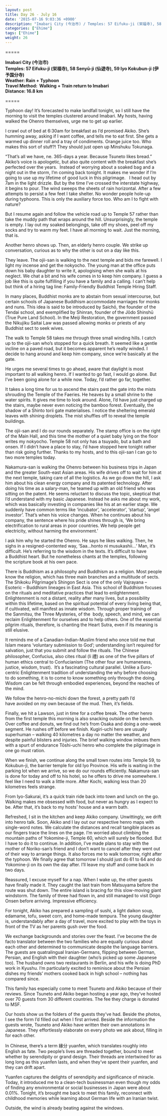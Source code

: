 ```yaml
---
layout: post
title: Day 26 - July 16
date: '2015-07-16 9:03:36 +0900'
description: "Imabari City (今治市) / Temples: 57 Eifuku-ji (栄福寺), 58 Senyū-ji (仙遊寺), 59 Iyo Kokubun-ji (伊予国分寺)"
categories: ["Ehime"]
tags: ["Ehime"]
weight: 26
---
```

=====

**Imabari City (今治市)**  
**Temples: 57 Eifuku-ji (栄福寺), 58 Senyū-ji (仙遊寺), 59 Iyo Kokubun-ji (伊予国分寺)**  
**Weather: Rain + Typhoon**  
**Travel Method:  Walking + Train return to Imabari**  
**Distance: 16.8 km**  

=====

Typhoon day! It’s forecasted to make landfall tonight, so I still have the morning to visit the temples clustered around Imabari. My hosts, having walked the Ohenro themselves, urge me to get up earlier.

I crawl out of bed at 6:30am for breakfast as I’d promised Akiko. She’s humming away, asking if I want coffee, and tells me to eat first. She gets a warmed up dinner roll and a tray of condiments. Orange juice too. Who makes this sort of stuff?! They should just open up Minshuku Tokunaga.

“That’s all we have, ne. 365-days a year. Because Tsuneto likes bread.” Akiko’s voice is apologetic, but also quite content with the breakfast she’s perfected over the years. 
Instead of worrying about a soaked bag and a night out in the storm, I’m coming back tonight. It makes me wonder if I’m going to use up my lifetime of good luck in this pilgrimage.
 
I head out by 7am in the light drizzle. But by the time I’ve crossed the interstate highway, it begins to pour. The wind sweeps the sheets of rain horizontal. After a few attempts to persist a few feet I take shelter. No wonder people hole-up during typhoons. This is only the auxiliary force too. Who am I to fight with nature?

But I resume again and follow the vehicle road up to Temple 57 rather than take the muddy path that wraps around the hill. Unsurprisingly, the temple is empty. I lay out my soaked belongings, take off my shoes, peel off my socks and try to warm my feet. I have all morning to wait. Just the morning, that is.

Another henro shows up. Then, an elderly henro couple. We strike up conversation, curious as to why the other is out on a day like this. 

They leave. The ojii-san is walking to the next temple and bids me farewell. I light my incense and get the nokyocho. The young man at the office puts down his baby daughter to write it, apologising when she wails at his neglect. We chat a bit and his wife comes in to keep him company. I guess a job like this is quite fulfilling if you have a family and a calling. I can’t help but think of a hiring tag line: Family-Friendly Buddhist Temple Hiring Staff.

In many places, Buddhist monks are to abstain from sexual intercourse, but certain schools of Japanese Buddhism accommodate marriages for monks and nuns. This idea is said to be introduced by Saichō, the founder of the Tendai school, and exemplified by Shinran, founder of the Jōdo Shinshū (True Pure Land School). In the Meiji Restoration, the government passed the Nikujiku Saitai Law was passed allowing monks or priests of any Buddhist sect to seek wives.

The walk to Temple 58 takes me through three small winding hills. I catch up to the ojii-san who’s stopped for a quick breath. It seemed like a gentle incline on a paved road, but it becomes apparent he’s really winded. I decide to hang around and keep him company, since we’re basically at the gate.

He urges me several times to go ahead, aware that daylight is most important to all walking henro. If I wanted to go fast, I would go alone. But I’ve been going alone for a while now. Today, I’d rather go far, together. 

It takes a long time for us to ascend the stairs past the gate into the mists shrouding the Temple of the Faeries. He heaves by a small shrine to the water spirits. It gives me time to look around. Alone, I’d have just charged up the stairs, maybe never even noticing the bamboo forest. Eventually, the shadow of a Shinto torii gate materialises. I notice the sheltering emerald leaves with shining droplets. The mist shuffles off to reveal the temple buildings.

The ojii-san and I do our rounds separately. The stamp office is on the right of the Main Hall, and this time the mother of a quiet baby lying on the floor writes my nokyocho. Temple 58 not only has a tsuyado, but a bath and onsen. If I didn’t have a place to stay, I’d have stopped here tonight rather than risk going further. Thanks to my hosts, and to this ojii-san I can go to two more temples today.

Nakamura-san is walking the Ohenro between his business trips in Japan and the greater South-east Asian areas. His wife drives off to wait for him at the next temple, taking care of all the logistics. As we go down the hill, I ask him about his clean energy company and its patented technology. After doing his time as a salary-man, he teamed up with an old friend who was sitting on the patent. He seems reluctant to discuss the topic, skeptical that I’d understand with my basic Japanese. Instead he asks me about my work, which was basically investing in companies like his at an earlier stage. We suddenly have common terms like ‘incubator’, ‘accelerator’, ‘startup’, ‘angel investor’. That’s when his voice changes. When he continues about his company, the sentence where his pride shines through is, ‘We bring electrification to rural areas in poor countries. We help people get electricity, without harming the environment.’

I ask him why he started the Ohenro. He says he likes walking. Then, he sighs in a resigned-contented way, ‘Saa…honto ni musukashii…‘ Man, it’s difficult. He’s referring to the wisdom in the texts. It’s difficult to have a Buddhist heart. But he nonetheless chants at the temples, following the scripture book at his own pace. 

There is Buddhism as a philosophy and Buddhism as a religion. Most people know the religion, which has three main branches and a multitude of sects. The Shikoku Pilgrimage’s Shingon Sect is one of the only Vajrayana – Esoteric – Buddhism lineages in East Asia. This school of Buddhism focuses on the rituals and meditative practices that lead to enlightenment. Enlightenment is not a distant, reality after many lives, but a possibility within this lifetime, based on the spiritual potential of every living being that, if cultivated, will manifest as innate wisdom. Through proper training of the Sanmitsu, the Three Mysteries, of the  body, speech, and mind, we can reclaim Enlightenment for ourselves and to help others. One of the essential pilgrim rituals, therefore, is chanting the Heart Sutra, even if its meaning is still elusive. 

It reminds me of a Canadian-Indian-Muslim friend who once told me that Islam means ‘voluntary submission to God’; understanding isn’t required for salvation, just that you submit and follow the rituals. The Chinese philosopher, Confucius, also cites ritual (li 禮) as one of the five pillars of human ethics central to Confucianism (The other four are humaneness, justice, wisdom, trust).  It’s a fascinating cultural parallel. Unlike a Euro-centric Enlightenment tradition of understanding the why before choosing to do something, it is to come to know something only through the doing. Wisdom can be felt through embodied experiences, beyond the reaches of the mind. 

We follow the henro-no-michi down the forest, a pretty path I’d have avoided on my own because of the mud. Then, it’s fields.

Finally, we hit a Lawson, just in time for a coffee break. The other henro from the first temple this morning is also snacking outside on the bench. Over coffee and donuts, we find out he’s from Osaka and doing a one-week segment. He rushes off before we finish. Kugiri-uchi hero are usually superhuman – walking 40 kilometres a day no matter the weather, and despite painful blisters and injuries. The brief walking window imbues them with a spurt of endurance Tōshi-uchi henro who complete the pilgrimage in one go must ration.

When we finish, we continue along the small town routes into Temple 59, to Kokubun-ji, the barrier temple for old Iyo Province. His wife is waiting in the parking lot when we arrive, so we do our rounds efficiently. Nakamura-san is done for today and off to his hotel, so he offers to drive me somewhere. I feel like I need to walk a little more. After Kochi, walking less than 20 kilometres feels strange.

From Iyo-Sakurai, it’s a quick train ride back into town and lunch on the go. Walking makes me obsessed with food, but never as hungry as I expect to be. After that, it’s back to my hosts’ house and a warm bath.

Refreshed, I sit in the kitchen and keep Akiko company. Unwittingly, we drift into henro talk. Soon, Akiko and I lay out our respective henro maps with single-word notes. We calculate the distances and recall tangible places as our fingers trace the lines on the page. I’m worried about climbing the mountain paths of Yokomine-ji, Temple 60, which will surely be flooded. But I have to do it to continue. In addition, I’ve made plans to stay with the mother of Noriko-san’s friend and I don’t want to cancel after they went out of their way to arrange things. It also forces me to walk tomorrow, right after the typhoon. We finally agree that tomorrow I should just do 61 to 64 and do Yokomine-ji on its own the day after. I’ll leave my stuff and come back in two days.

Reassured, I excuse myself for a nap. When I wake up, the other guests have finally made it. They caught the last train from Matsuyama before the route was shut down. The entire island is bracing for this slow-moving giant windstorm. The family of three had flown in, and still managed to visit Dogo Onsen before arriving. Impressive efficiency. 

For tonight, Akiko has prepared a sampling of sushi, a light daikon soup, edamame, tofu, sweet corn, and home-made tempura. The young daughter is, understandably after a day of travel, more excited to play with the toys in front of the TV as her parents gush over the food.

We exchange backgrounds and stories over the feast. I’ve become the de facto translator between the two families who are equally curious about each other and determined to communicate despite the language barriers. The guests are quatralingual Iranian-Germans, flipping between German, Persian, and English with their daughter (who’s picked up some Japanese too). The husband owns two restaurants in Berlin, and his wife is doing PhD work in Kyushu. I’m particularly excited to reminisce about the Persian dishes my friends’ mothers cooked back in high school – nothing has compared since.

This family has especially come to meet Tsuneto and Akiko because of their reviews. Since Tsuneto and Akiko began hosting a year ago, they’ve hosted over 70 guests from 30 different countries. The fee they charge is donated to MSF.

Our hosts show us the folders of the guests they’ve had. Beside the photos, I see the form I’d filled out when I first arrived. Beside the information the guests wrote, Tsuneto and Akiko have written their own annotations in Japanese. They effortlessly elaborate on every photo we ask about, filling in for each other.

In Chinese, there’s a term 緣分 yuanfen, which translates roughly into English as fate. Two people’s lives are threaded together, bound to meet whether by serendipity or grand design. Their threads are intertwined for as long long as this yuanfen lasts, and when they’ve spent their yuanfen, and they can drift apart.

Yuanfen captures the delights of serendipity and significance of miracle. Today, it introduced me to a clean-tech businessman even though my odds of finding any environmental or social businesses in Japan were about 0.01%. Tonight, it’s brought me back to meet this family, reconnect with childhood memories while learning about German life with an Iranian twist.

Outside, the wind is already beating against the windows.